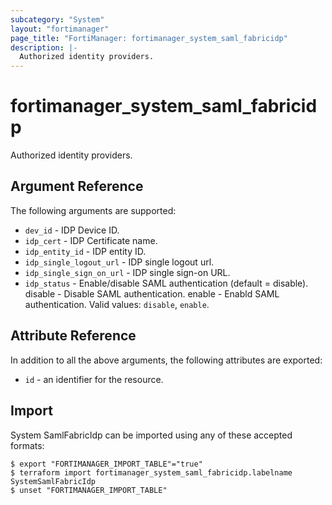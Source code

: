 ```yaml
---
subcategory: "System"
layout: "fortimanager"
page_title: "FortiManager: fortimanager_system_saml_fabricidp"
description: |-
  Authorized identity providers.
---
```


# fortimanager_system_saml_fabricidp
Authorized identity providers.

## Argument Reference


The following arguments are supported:


* `dev_id` - IDP Device ID.
* `idp_cert` - IDP Certificate name.
* `idp_entity_id` - IDP entity ID.
* `idp_single_logout_url` - IDP single logout url.
* `idp_single_sign_on_url` - IDP single sign-on URL.
* `idp_status` - Enable/disable SAML authentication (default = disable). disable - Disable SAML authentication. enable - Enabld SAML authentication. Valid values: `disable`, `enable`.



## Attribute Reference

In addition to all the above arguments, the following attributes are exported:
* `id` - an identifier for the resource.

## Import

System SamlFabricIdp can be imported using any of these accepted formats:
```
$ export "FORTIMANAGER_IMPORT_TABLE"="true"
$ terraform import fortimanager_system_saml_fabricidp.labelname SystemSamlFabricIdp
$ unset "FORTIMANAGER_IMPORT_TABLE"
```

